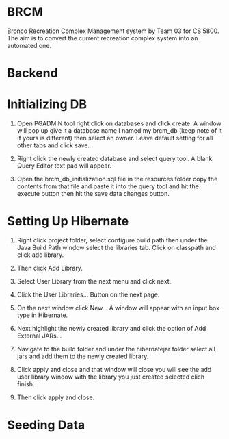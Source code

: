 # BRCM
Bronco Recreation Complex Management system by Team 03 for CS 5800. The aim is to convert the current recreation complex system into an automated one. 

# Backend
# Initializing DB
1. Open PGADMIN tool right click on databases and click create. A window will pop up give it a database name I named my brcm_db (keep note of it if yours is different) then select an owner. Leave default setting for all other tabs and click save.  

2. Right click the newly created database and select query tool. A blank Query Editor text pad will appear.

3. Open the brcm_db_initialization.sql file in the resources folder copy the contents from that file and paste it into the query tool and hit the execute button then hit the save data changes button.

# Setting Up Hibernate
1. Right click project folder, select configure build path then under the Java Build Path window select the libraries tab. Click on classpath and click add library.

2. Then click Add Library. 

3. Select User Library from the next menu and click next.

4.  Click the User Libraries... Button on the next page.

5. On the next window click New... A window will appear with an input box type in Hibernate. 

6. Next highlight the newly created library and click the option of Add External JARs... 

7. Navigate to the build folder and under the hibernatejar folder select all jars and add them to the newly created library.

8. Click apply and close and that window will close you will see the add user library window with the library you just created selected clich finish.

9. Then click apply and close.

# Seeding Data
